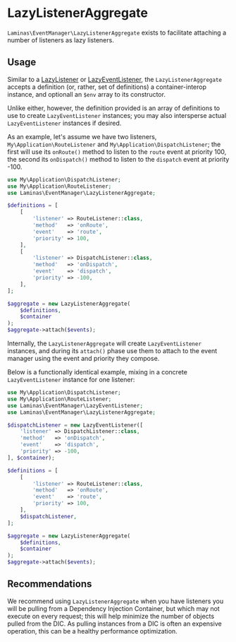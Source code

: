 # LazyListenerAggregate

`Laminas\EventManager\LazyListenerAggregate` exists to facilitate attaching a
number of listeners as lazy listeners.

## Usage

Similar to a [LazyListener](lazy-listener.md) or
[LazyEventListener](lazy-event-listener.md), the `LazyListenerAggregate` accepts
a definition (or, rather, set of definitions) a container-interop instance, and
optionall an `$env` array to its constructor.

Unlike either, however, the definition provided is an array of definitions to
use to create `LazyEventListener` instances; you may also intersperse actual
`LazyEventListener` instances if desired.

As an example, let's assume we have two listeners,
`My\Application\RouteListener` and `My\Application\DispatchListener`; the first
will use its `onRoute()` method to listen to the `route` event at priority 100,
the second its `onDispatch()` method to listen to the `dispatch` event at
priority -100.

```php
use My\Application\DispatchListener;
use My\Application\RouteListener;
use Laminas\EventManager\LazyListenerAggregate;

$definitions = [
    [
        'listener' => RouteListener::class,
        'method'   => 'onRoute',
        'event'    => 'route',
        'priority' => 100,
    ],
    [
        'listener' => DispatchListener::class,
        'method'   => 'onDispatch',
        'event'    => 'dispatch',
        'priority' => -100,
    ],
];

$aggregate = new LazyListenerAggregate(
    $definitions,
    $container
);
$aggregate->attach($events);
```

Internally, the `LazyListenerAggregate` will create `LazyEventListener`
instances, and during its `attach()` phase use them to attach to the event
manager using the event and priority they compose.

Below is a functionally identical example, mixing in a concrete
`LazyEventListener` instance for one listener:

```php
use My\Application\DispatchListener;
use My\Application\RouteListener;
use Laminas\EventManager\LazyEventListener;
use Laminas\EventManager\LazyListenerAggregate;

$dispatchListener = new LazyEventListener([
    'listener' => DispatchListener::class,
    'method'   => 'onDispatch',
    'event'    => 'dispatch',
    'priority' => -100,
], $container);

$definitions = [
    [
        'listener' => RouteListener::class,
        'method'   => 'onRoute',
        'event'    => 'route',
        'priority' => 100,
    ],
    $dispatchListener,
];

$aggregate = new LazyListenerAggregate(
    $definitions,
    $container
);
$aggregate->attach($events);
```

## Recommendations

We recommend using `LazyListenerAggregate` when you have listeners you will be
pulling from a Dependency Injection Container, but which may not execute on
every request; this will help minimize the number of objects pulled from the
DIC. As pulling instances from a DIC is often an expensive operation, this can
be a healthy performance optimization.
